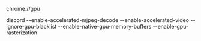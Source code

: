 chrome://gpu


discord  --enable-accelerated-mjpeg-decode --enable-accelerated-video --ignore-gpu-blacklist --enable-native-gpu-memory-buffers --enable-gpu-rasterization
